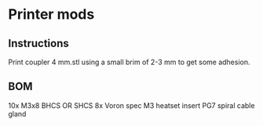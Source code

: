 # Printer mods
 
## Instructions

Print coupler 4 mm.stl using a small brim of 2-3 mm to get some adhesion.

## BOM

10x M3x8 BHCS OR SHCS
8x Voron spec M3 heatset insert
PG7 spiral cable gland
